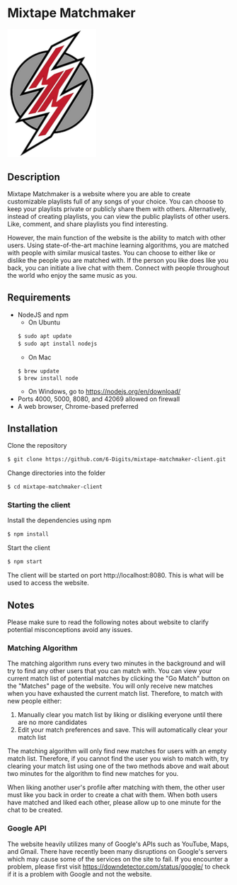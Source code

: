 # Mixtape Matchmaker

<img src="src/assets/logo.png" width="200">

## Description

Mixtape Matchmaker is a website where you are able to create customizable playlists full of any songs of your choice. You can choose to keep your playlists private or publicly share them with others. Alternatively, instead of creating playlists, you can view the public playlists of other users. Like, comment, and share playlists you find interesting. 

However, the main function of the website is the ability to match with other users. Using state-of-the-art machine learning algorithms, you are matched with people with similar musical tastes. You can choose to either like or dislike the people you are matched with. If the person you like does like you back, you can initiate a live chat with them. Connect with people throughout the world who enjoy the same music as you.


## Requirements

* NodeJS and npm
	- On Ubuntu 
	```bash
	$ sudo apt update
	$ sudo apt install nodejs
	```
	- On Mac
	```
	$ brew update
	$ brew install node
	```
	- On Windows, go to https://nodejs.org/en/download/
* Ports 4000, 5000, 8080, and 42069 allowed on firewall
* A web browser, Chrome-based preferred

## Installation

Clone the repository
```bash
$ git clone https://github.com/6-Digits/mixtape-matchmaker-client.git
```
Change directories into the folder
```bash
$ cd mixtape-matchmaker-client
```

### Starting the client
Install the dependencies using npm
```bash
$ npm install
```
Start the client
```bash
$ npm start
```
The client will be started on port http://localhost:8080. This is what will be used to access the website.  

## Notes

Please make sure to read the following notes about website to clarify potential misconceptions avoid any issues. 

### Matching Algorithm

The matching algorithm runs every two minutes in the background and will try to find any other users that you can match with. You can view your current match list of potential matches by clicking the "Go Match" button on the "Matches" page of the website. You will only receive new matches when you have exhausted the current match list. Therefore, to match with new people either:

1. Manually clear you match list by liking or disliking everyone until there are no more candidates
2. Edit your match preferences and save. This will automatically clear your match list

The matching algorithm will only find new matches for users with an empty match list. Therefore, if you cannot find the user you wish to match with, try clearing your match list using one of the two methods above and wait about two minutes for the algorithm to find new matches for you. 

When liking another user's profile after matching with them, the other user must like you back in order to create a chat with them. When both users have matched and liked each other, please allow up to one minute for the chat to be created. 

### Google API

The website heavily utilizes many of Google's APIs such as YouTube, Maps, and Gmail. There have recently been many disruptions on Google's servers which may cause some of the services on the site to fail. If you encounter a problem, please first visit https://downdetector.com/status/google/ to check if it is a problem with Google and not the website. 
